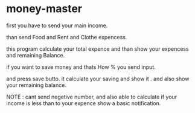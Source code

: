 # money-master

first you have to send your main income.

than send Food and Rent and Clothe expencess.

this program calculate your total expence and than show your expencess and remaining Balance.

if you want to save money and thats How % you send input.

and press save butto.
it calculate your saving and show it .
and also show your remaining balance.

NOTE : cant send negetive number, and also able to calculate if your income is less than to your expence show a basic notification.
